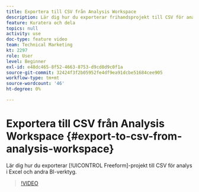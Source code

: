 ```yaml
---
title: Exportera till CSV från Analysis Workspace
description: Lär dig hur du exporterar frihandsprojekt till CSV för analys i Excel och andra BI-verktyg.
feature: Kuratera och dela
topics: null
activity: use
doc-type: feature video
team: Technical Marketing
kt: 2297
role: User
level: Beginner
exl-id: e48dc465-8f52-4663-8753-d9cd8d9c0f1a
source-git-commit: 32424f3f2b05952fe4df9ea91dcbe51684cee905
workflow-type: tm+mt
source-wordcount: '46'
ht-degree: 0%

---
```


# Exportera till CSV från Analysis Workspace {#export-to-csv-from-analysis-workspace}

Lär dig hur du exporterar [!UICONTROL Freeform]-projekt till CSV för analys i Excel och andra BI-verktyg.

>[!VIDEO](https://video.tv.adobe.com/v/24712/?quality=12)
